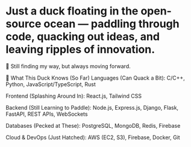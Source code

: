 
# Just a duck floating in the open-source ocean — paddling through code, quacking out ideas, and leaving ripples of innovation.
🌊 Still finding my way, but always moving forward.

🐣 What This Duck Knows (So Far)
Languages (Can Quack a Bit):
C/C++, Python, JavaScript/TypeScript, Rust

Frontend (Splashing Around In):
React.js, Tailwind CSS

Backend (Still Learning to Paddle):
Node.js, Express.js, Django, Flask, FastAPI, REST APIs, WebSockets

Databases (Pecked at These):
PostgreSQL, MongoDB, Redis, Firebase

Cloud & DevOps (Just Hatched):
AWS (EC2, S3), Firebase, Docker, Git
